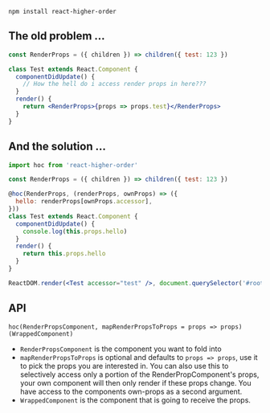     npm install react-higher-order

## The old problem ...

```jsx
const RenderProps = ({ children }) => children({ test: 123 })

class Test extends React.Component {
  componentDidUpdate() {
    // How the hell do i access render props in here???
  }
  render() {
    return <RenderProps>{props => props.test}</RenderProps>
  }
}
```

## And the solution ...

```jsx
import hoc from 'react-higher-order'

const RenderProps = ({ children }) => children({ test: 123 })

@hoc(RenderProps, (renderProps, ownProps) => ({
  hello: renderProps[ownProps.accessor],
}))
class Test extends React.Component {
  componentDidUpdate() {
    console.log(this.props.hello)
  }
  render() {
    return this.props.hello
  }
}

ReactDOM.render(<Test accessor="test" />, document.querySelector('#root'))
```

## API

    hoc(RenderPropsComponent, mapRenderPropsToProps = props => props)(WrappedComponent)

- `RenderPropsComponent` is the component you want to fold into
- `mapRenderPropsToProps` is optional and defaults to `props => props`, use it to pick the props you are interested in. You can also use this to selectively access only a portion of the RenderPropComponent's props, your own component will then only render if these props change. You have access to the components own-props as a second argument.
- `WrappedComponent` is the component that is going to receive the props.
